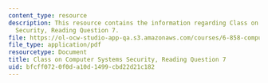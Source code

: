 ```yaml
---
content_type: resource
description: This resource contains the information regarding Class on Computer Systems
  Security, Reading Question 7.
file: https://ol-ocw-studio-app-qa.s3.amazonaws.com/courses/6-858-computer-systems-security-fall-2014/bfcff0720f0da10d1499cbd22d21c182_MIT6_858F14_Reading7.pdf
file_type: application/pdf
resourcetype: Document
title: Class on Computer Systems Security, Reading Question 7
uid: bfcff072-0f0d-a10d-1499-cbd22d21c182
---
```

